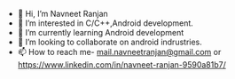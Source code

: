 - 👋 Hi, I’m Navneet Ranjan
- 👀 I’m interested in C/C++,Android development.
- 🌱 I’m currently learning Android development
- 💞️ I’m looking to collaborate on android indrustries.
- 📫 How to reach me- mail.navneetranjan@gmail.com or https://www.linkedin.com/in/navneet-ranjan-9590a81b7/

<!---
Ranjan-navneet/Ranjan-navneet is a ✨ special ✨ repository because its `README.md` (this file) appears on your GitHub profile.
You can click the Preview link to take a look at your changes.
--->
